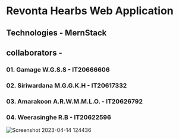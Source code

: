 

# Revonta Hearbs Web Application 
## Technologies - MernStack
## collaborators -
### 01. Gamage W.G.S.S - IT20666606
### 02. Siriwardana M.G.G.K.H - IT20617332
### 03. Amarakoon A.R.W.M.M.L.O. - IT20626792
### 04. Weerasinghe R.B - IT20622596





![Screenshot 2023-04-14 124436](https://user-images.githubusercontent.com/100986253/231971346-cb2295dc-14ea-4490-844e-402e38ed2835.png)
